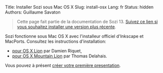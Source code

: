 Title: Installer Sozi sous Mac OS X
Slug: install-osx
Lang: fr
Status: hidden
Authors: Guillaume Savaton

> Cette page fait partie de la documentation de Sozi 13.
> [Suivez ce lien si vous souhaitez installer une version plus récente](|filename|install.md).

Sozi fonctionne sous Mac OS X avec l'installeur officiel d'Inkscape et MacPorts.
Consultez les instructions d'installation:

* [pour OS X Lion](http://www.lifl.fr/~riquetd/installing-sozi-on-mac-os-x.html) par Damien Riquet,
* [pour OS X Mountain Lion](https://dl.dropboxusercontent.com/u/2324311/Sozi_Mountain_Lion.html) par Thomas Delahais.

Vous pouvez à présent [créer votre première presentation](|filename|create.md).
